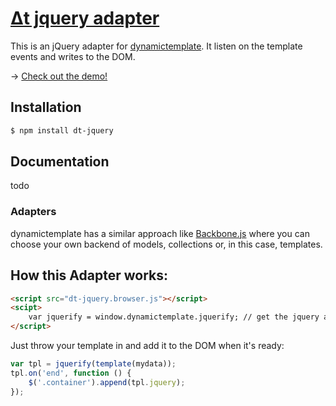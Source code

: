 # [Δt jquery adapter](http://dodo.github.com/node-dt-jquery/)

This is an jQuery adapter for [dynamictemplate](http://dodo.github.com/node-dynamictemplate/).
It listen on the template events and writes to the DOM.

→ [Check out the demo!](http://dodo.github.com/node-dynamictemplate/example/list.html)

## Installation

```bash
$ npm install dt-jquery
```

## Documentation

todo

### Adapters

dynamictemplate has a similar approach like [Backbone.js](http://documentcloud.github.com/backbone/) where you can choose your own backend of models, collections or, in this case, templates.

## How this Adapter works:

```html
<script src="dt-jquery.browser.js"></script>
<scipt>
    var jquerify = window.dynamictemplate.jquerify; // get the jquery adapter
</script>
```

Just throw your template in and add it to the DOM when it's ready:

```javascript
var tpl = jquerify(template(mydata));
tpl.on('end', function () {
    $('.container').append(tpl.jquery);
});
```


